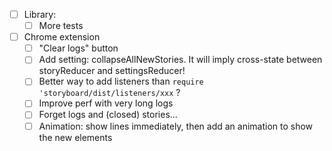 - [ ] Library:
    + [ ] More tests

- [ ] Chrome extension
    + [ ] "Clear logs" button
    + [ ] Add setting: collapseAllNewStories. It will imply cross-state between storyReducer and settingsReducer!
    + [ ] Better way to add listeners than `require 'storyboard/dist/listeners/xxx` ?
    + [ ] Improve perf with very long logs
    - [ ] Forget logs and (closed) stories...
    - [ ] Animation: show lines immediately, then add an animation to show the new elements
